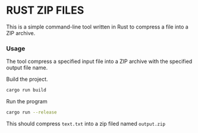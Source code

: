 # RUST ZIP FILES

This is a simple command-line tool written in Rust to compress a file into a ZIP archive.

### Usage

The tool compress a specified input file into a ZIP archive with the specified output file name.

Build the project.

```bash
cargo run build
```

Run the program
```bash
cargo run --release
```

This should compress `text.txt` into a zip filed named `output.zip`
